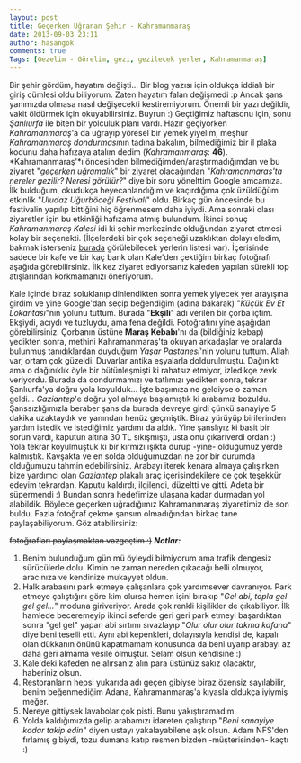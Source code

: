 ```yaml
---
layout: post
title: Geçerken Uğranan Şehir - Kahramanmaraş
date: 2013-09-03 23:11
author: hasangok
comments: true
Tags: [Gezelim - Görelim, gezi, gezilecek yerler, Kahramanmaraş]
---
```

Bir şehir gördüm, hayatım değişti... Bir blog yazısı için oldukça iddialı bir giriş cümlesi oldu biliyorum. Zaten hayatım falan değişmedi :p Ancak şans yanımızda olmasa nasıl değişecekti kestiremiyorum. Önemli bir yazı değildir, vakit öldürmek için okuyabilirsiniz. Buyrun :)
Geçtiğimiz haftasonu için, sonu *Şanlıurfa* ile biten bir yolculuk planı vardı. Hazır geçiyorken *Kahramanmaraş*'a da uğrayıp yöresel bir yemek yiyelim, meşhur *Kahramanmaraş dondurması*nın tadına bakalım, bilmediğimiz bir il plaka kodunu daha hafızaya atalım dedim (*Kahramanmaraş*: **46**). *Kahramanmaraş'*ı öncesinden bilmediğimden/araştırmadığımdan ve bu ziyaret "*geçerken uğramalık*" bir ziyaret olacağından "*Kahramanmaraş'ta nereler gezilir? Neresi görülür?*" diye bir soru yönelttim Google amcamıza. İlk bulduğum, okudukça heyecanlandığım ve kaçırdığıma çok üzüldüğüm etkinlik "*Uludaz Uğurböceği Festivali*" oldu. Birkaç gün öncesinde bu festivalin yapılıp bittiğini hiç öğrenmesem daha iyiydi. Ama sonraki olası ziyaretler için bu etkinliği hafızama atmış bulundum. İkinci sonuç *Kahramanmaraş Kalesi* idi ki şehir merkezinde olduğundan ziyaret etmesi kolay bir seçenekti. (İlçelerdeki bir çok seçeneği uzaklıktan dolayı eledim, bakmak isterseniz [burada](http://www.kahramanmaraskulturturizm.gov.tr/TR,61265/gezilecek-yerler.html) görülebilecek yerlerin listesi var). İçerisinde sadece bir kafe ve bir kaç bank olan Kale'den çektiğim birkaç fotoğrafı aşağıda görebilirsiniz. İlk kez ziyaret ediyorsanız kaleden yapılan sürekli top atışlarından korkmamanızı öneriyorum.

Kale içinde biraz soluklanıp dinlendikten sonra yemek yiyecek yer arayışına girdim ve yine Google'dan seçip beğendiğim (adına bakarak) "*Küçük Ev Et Lokantası*"nın yolunu tuttum. Burada "**Ekşili**" adı verilen bir çorba içtim. Ekşiydi, acıydı ve tuzluydu, ama fena değildi. Fotoğrafını yine aşağıdan görebilirsiniz. Çorbanın üstüne **Maraş Kebabı**'nı da (bildiğiniz kebap) yedikten sonra, methini Kahramanmaraş'ta okuyan arkadaşlar ve oralarda bulunmuş tanıdıklardan duyduğum *Yaşar Pastanesi*'nin yolunu tuttum. Allah var, ortam çok güzeldi. Duvarlar antika eşyalarla doldurulmuştu. Dağınıktı ama o dağınıklık öyle bir bütünleşmişti ki rahatsız etmiyor, izledikçe zevk veriyordu. Burada da dondurmamızı ve tatlımızı yedikten sonra, tekrar Şanlıurfa'ya doğru yola koyulduk...
İşte başımıza ne geldiyse o zaman geldi... *Gaziantep*'e doğru yol almaya başlamıştık ki arabamız bozuldu. Şanssızlığımızla beraber şans da burada devreye girdi çünkü sanayiye 5 dakika uzaktaydık ve yanından henüz geçmiştik. Biraz yürüyüp birilerinden yardım istedik ve istediğimiz yardımı da aldık. Yine şanslıyız ki basit bir sorun vardı, kaputun altına 30 TL sıkışmıştı, usta onu çıkarıverdi ordan :) Yola tekrar koyulmuştuk ki bir kırmızı ışıkta durup -yine- olduğumuz yerde kalmıştık. Kavşakta ve en solda olduğumuzdan ne zor bir durumda olduğumuzu tahmin edebilirsiniz. Arabayı iterek kenara almaya çalışırken bize yardımcı olan *Gaziantep* plakalı araç içerisindekilere de çok teşekkür edeyim tekrardan. Kaputu kaldırdı, ilgilendi, düzeltti ve gitti. Adeta bir süpermendi :) Bundan sonra hedefimize ulaşana kadar durmadan yol alabildik.
Böylece geçerken uğradığımız Kahramanmaraş ziyaretimiz de son buldu. Fazla fotoğraf çekme şansım olmadığından birkaç tane paylaşabiliyorum. Göz atabilirsiniz:

~~fotoğrafları paylaşmaktan vazgeçtim :)~~
***Notlar:***

1. Benim bulunduğum gün mü öyleydi bilmiyorum ama trafik dengesiz sürücülerle dolu. Kimin ne zaman nereden çıkacağı belli olmuyor, aracınıza ve kendinize mukayyet oldun.
2. Halk arabasını park etmeye çalışanlara çok yardımsever davranıyor. Park etmeye çalıştığını göre kim olursa hemen işini bırakıp "*Gel abi, topla gel gel gel...*" moduna giriveriyor. Arada çok renkli kişilikler de çıkabiliyor. İlk hamlede beceremeyip ikinci seferde geri geri park etmeyi başardıktan sonra "gel gel" yapan abi sırtımı sıvazlayıp "*Olur olur olur takma kafana*" diye beni teselli etti. Aynı abi kepenkleri, dolayısıyla kendisi de, kapalı olan dükkanın önünü kapatmamam konusunda da beni uyarıp arabayı az daha geri almama vesile olmuştur. Selam olsun kendisine :)
3. Kale'deki kafeden ne alırsanız alın para üstünüz sakız olacaktır, haberiniz olsun.
4. Restoranların hepsi yukarıda adı geçen gibiyse biraz özensiz sayılabilir, benim beğenmediğim Adana, Kahramanmaraş'a kıyasla oldukça iyiymiş meğer.
5. Nereye gittiysek lavabolar çok pisti. Bunu yakıştıramadım.
6. Yolda kaldığımızda gelip arabamızı idareten çalıştırıp "*Beni sanayiye kadar takip edin*" diyen ustayı yakalayabilene aşk olsun. Adam NFS'den fırlamış gibiydi, tozu dumana katıp resmen bizden -müşterisinden- kaçtı :)
